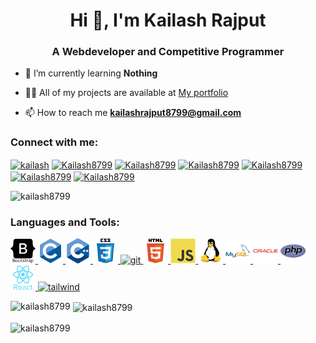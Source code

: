 <h1 align="center">Hi 👋, I'm Kailash  Rajput</h1>
<h3 align="center">A Webdeveloper and Competitive Programmer</h3>
        
    
- 🌱 I’m currently learning **Nothing**

- 👨‍💻 All of my projects are available at [My portfolio](https://kailashrajput.netlify.com)
 
- 📫 How to reach me **kailashrajput8799@gmail.com**
   
<h3 align="left">Connect with me:</h3>
<p align="left">
<a href="https://www.linkedin.com/in/kailash-rajput-9b559422b" target="blank"><img align="center" src="https://raw.githubusercontent.com/rahuldkjain/github-profile-readme-generator/master/src/images/icons/Social/linked-in-alt.svg" alt="kailash" height="30" width="40" /></a>
<a href="https://www.instagram.com/thekailash8799" target="blank"><img align="center" src="https://raw.githubusercontent.com/rahuldkjain/github-profile-readme-generator/master/src/images/icons/Social/instagram.svg" alt="Kailash8799" height="30" width="40" /></a>
<a href="https://www.codechef.com/users/kailash8799" target="blank"><img align="center" src="https://cdn.jsdelivr.net/npm/simple-icons@3.1.0/icons/codechef.svg" alt="Kailash8799" height="30" width="40" /></a>
<a href="https://www.hackerrank.com/kailash8799" target="blank"><img align="center" src="https://raw.githubusercontent.com/rahuldkjain/github-profile-readme-generator/master/src/images/icons/Social/hackerrank.svg" alt="Kailash8799" height="30" width="40" /></a>
<a href="https://codeforces.com/profile/kailash8799" target="blank"><img align="center" src="https://raw.githubusercontent.com/rahuldkjain/github-profile-readme-generator/master/src/images/icons/Social/codeforces.svg" alt="Kailash8799" height="30" width="40" /></a>
<a href="https://leetcode.com/kailash8799" target="blank"><img align="center" src="https://raw.githubusercontent.com/rahuldkjain/github-profile-readme-generator/master/src/images/icons/Social/leet-code.svg" alt="Kailash8799" height="30" width="40" /></a>
<a href="https://auth.geeksforgeeks.org/user/kailashrajput8799" target="blank"><img align="center" src="https://raw.githubusercontent.com/rahuldkjain/github-profile-readme-generator/master/src/images/icons/Social/geeks-for-geeks.svg" alt="Kailash8799" height="30" width="40" /></a>
</p> 
  
<p align="left"> <img src="https://komarev.com/ghpvc/?username=Kailash8799&label=Profile%20views&color=0e75b6&style=flat" alt="kailash8799" /> </p>
<h3 align="left">Languages and Tools:</h3>
<p align="left"> <a href="https://getbootstrap.com" target="_blank" rel="noreferrer"> <img src="https://raw.githubusercontent.com/devicons/devicon/master/icons/bootstrap/bootstrap-plain-wordmark.svg" alt="bootstrap" width="40" height="40"/> </a> <a href="https://www.cprogramming.com/" target="_blank" rel="noreferrer"> <img src="https://raw.githubusercontent.com/devicons/devicon/master/icons/c/c-original.svg" alt="c" width="40" height="40"/> </a> <a href="https://www.w3schools.com/cpp/" target="_blank" rel="noreferrer"> <img src="https://raw.githubusercontent.com/devicons/devicon/master/icons/cplusplus/cplusplus-original.svg" alt="cplusplus" width="40" height="40"/> </a> <a href="https://www.w3schools.com/css/" target="_blank" rel="noreferrer"> <img src="https://raw.githubusercontent.com/devicons/devicon/master/icons/css3/css3-original-wordmark.svg" alt="css3" width="40" height="40"/> </a> <a href="https://git-scm.com/" target="_blank" rel="noreferrer"> <img src="https://www.vectorlogo.zone/logos/git-scm/git-scm-icon.svg" alt="git" width="40" height="40"/> </a> <a href="https://www.w3.org/html/" target="_blank" rel="noreferrer"> <img src="https://raw.githubusercontent.com/devicons/devicon/master/icons/html5/html5-original-wordmark.svg" alt="html5" width="40" height="40"/> </a> <a href="https://developer.mozilla.org/en-US/docs/Web/JavaScript" target="_blank" rel="noreferrer"> <img src="https://raw.githubusercontent.com/devicons/devicon/master/icons/javascript/javascript-original.svg" alt="javascript" width="40" height="40"/> </a> <a href="https://www.linux.org/" target="_blank" rel="noreferrer"> <img src="https://raw.githubusercontent.com/devicons/devicon/master/icons/linux/linux-original.svg" alt="linux" width="40" height="40"/> </a> <a href="https://www.mysql.com/" target="_blank" rel="noreferrer"> <img src="https://raw.githubusercontent.com/devicons/devicon/master/icons/mysql/mysql-original-wordmark.svg" alt="mysql" width="40" height="40"/> </a> <a href="https://www.oracle.com/" target="_blank" rel="noreferrer"> <img src="https://raw.githubusercontent.com/devicons/devicon/master/icons/oracle/oracle-original.svg" alt="oracle" width="40" height="40"/> </a> <a href="https://www.php.net" target="_blank" rel="noreferrer"> <img src="https://raw.githubusercontent.com/devicons/devicon/master/icons/php/php-original.svg" alt="php" width="40" height="40"/> </a> <a href="https://reactjs.org/" target="_blank" rel="noreferrer"> <img src="https://raw.githubusercontent.com/devicons/devicon/master/icons/react/react-original-wordmark.svg" alt="react" width="40" height="40"/> </a> <a href="https://tailwindcss.com/" target="_blank" rel="noreferrer"> <img src="https://www.vectorlogo.zone/logos/tailwindcss/tailwindcss-icon.svg" alt="tailwind" width="40" height="40"/> </a> </p>
 
<p><img align="left" src="https://github-readme-stats.vercel.app/api/top-langs?username=kailash8799&show_icons=true&locale=en&layout=compact" alt="kailash8799" /></p>

<p>&nbsp;<img align="center" src="https://github-readme-stats.vercel.app/api?username=kailash8799&show_icons=true&locale=en" alt="kailash8799" /></p>

<p><img align="center" src="https://github-readme-streak-stats.herokuapp.com/?user=kailash8799&theme=dark" alt="kailash8799" /></p>
 
 
